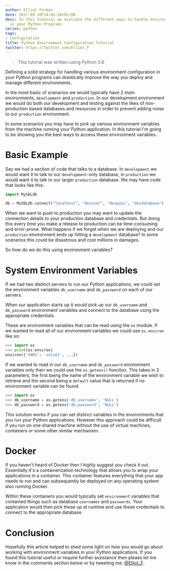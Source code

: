 ```yaml
---
author: Elliot Forbes
date: 2017-09-10T14:01:28+01:00
desc: In this tutorial we evaluate the different ways to handle environment configuration
  in your Python Programs
series: python
tags:
- configuration
title: Python Environment Configuration Tutorial
twitter: https://twitter.com/Elliot_F
---
```


> This tutorial was written using Python 3.6

Defining a solid strategy for handling various environment configuration in your Python programs can drastically improve the way you deploy and manage different environments. 

In the most basic of scenarios we would typically have 2 main environments, `development` and `production`. In our development environment we would do both our development and testing against the likes of non-production based databases and resources in order to prevent adding noise to our `production` environment. 

In some scenarios you may have to pick up various environment variables from the machine running your Python application. In this tutorial I'm going to be showing you the best ways to access these environment variables.

# Basic Example

Say we had a section of code that talks to a database. In `development` we would want it to talk to our `development`-only database, in `production` we would want it to talk to our larger `production` database. We may have code that looks like this:

```python
import MySQLdb

db = MySQLdb.connect("localhost", "devuser", "devpass", "devdatabase")
``` 

When we want to push to production you may want to update the connection details to your production database and credentials. But doing this every time you make a release to production can be time-consuming and error-prone. What happens if we forget when we are deploying and our `production` environment ends up hitting a `development` database? In some scenarios this could be disastrous and cost millions in damages. 

So how do we do this using environment variables?

# System Environment Variables

If we had two distinct servers to run our Python applications, we could set the environment variables `db_username` and `db_password` on each of our servers. 

When our application starts up it would pick up our `db_username` and `db_password` environment variables and connect to the database using the appropriate credentials.

These are environment variables that can be read using the `os` module. If we wanted to read all of our environment variables we could use `os.environ` like so: 

```py
>>> import os
>>> print(os.environ)
environ({'VAR1': 'value1', ...})
```

If we wanted to read in our `db_username` and `db_password` environment variables only then we could use the `os.getenv()` function. This takes in 2 parameters, the first being the name of the environment variable we wish to retrieve and the second being a `default` value that is returned if no environment variable can be found. 

```py
>>> import os
>>> db_username = os.getenv('db_username', 'NULL')
>>> db_password = os.getenv('db_password', 'NULL')
```

This solution works if you can set distinct variables in the environments that you run your Python applications. However this approach could be difficult if you run on one shared machine without the use of virtual machines, containers or some other similar mechanism. 

# Docker

If you haven't heard of Docker then I highly suggest you check it out. Essentially it's a containerization technology that allows you to wrap your applications in a container. This container features everything that your app needs to run and can subsequently be deployed on any operating system also running Docker.

Within these containers you would typically set `environment` variables that contained things such as database `usernames` and `passwords`. Your application would then pick these up at runtime and use these credentials to connect to the appropriate database. 

# Conclusion

Hopefully this article helped to shed some light on how you would go about working with environment variables in your Python applications. If you found this tutorial useful or require further assistance then please let me know in the comments section below or by tweeting me: [@Elliot_F](https://twitter.com/elliot_f).